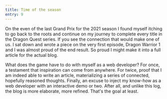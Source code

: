 ```yaml
---
title: Time of the season
entry: 9
---
```


On the even of the last Grand Prix for the 2021 season I found myself itching to go back to the roots and continue on my journey to complete every title in the Dragon Quest series. If you see the connection that would make one of us. I sat down and wrote a piece on the very first episode, Dragon Warrior 1 and I was almost proud of the end result. So proud I might make it into a full article for the actual blog.

What does the game have to do with myself as a web developer? For once, a testament that inspiration can come from anywhere. For twice, proof that I am indeed able to write an article, materializing a series of connected, hopefully reasoned thoughts. Finally, an excuse to inject my know-how as a web developer with an interactive demo or two. After all, and unlike this log, the blog is more elaborate, more refined. That's the goal at least.
